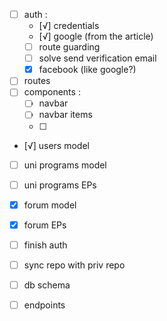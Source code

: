 - [ ] auth : 
  - [√] credentials 
  - [√] google (from the article)
  - [ ] route guarding
  - [ ] solve send verification email 
  - [x] facebook (like google?)
- [ ] routes 
- [ ] components :
  - [ ] navbar
  - [ ] navbar items 
  - [ ] 
- [√] users model
- [ ] uni programs model
- [ ] uni programs EPs
- [x] forum model 
- [x] forum EPs 



- [ ] finish auth
- [ ] sync repo with priv repo 
- [ ] db schema 
- [ ] endpoints